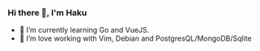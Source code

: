 ### Hi there 👋, I'm Haku

- 🌱 I’m currently learning Go and VueJS. 
- 🔭 I’m love working with Vim, Debian and PostgresQL/MongoDB/Sqlite 


<!--
**hakuamesan/hakuamesan** is a ✨ _special_ ✨ repository because its `README.md` (this file) appears on your GitHub profile.

Here are some ideas to get you started:

- 🔭 I’m currently working on ...

- 👯 I’m looking to collaborate on ...
- 🤔 I’m looking for help with ...
- 💬 Ask me about ...
- 📫 How to reach me: ...
- 😄 Pronouns: ...
- ⚡ Fun fact: ...
-->
